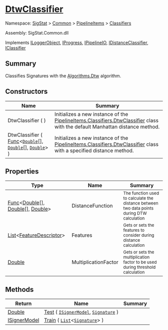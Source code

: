 # [DtwClassifier](./DtwClassifier.md)

Namespace: [SigStat]() > [Common](./../../README.md) > [PipelineItems]() > [Classifiers](./README.md)

Assembly: SigStat.Common.dll

Implements [ILoggerObject](./../../ILoggerObject.md), [IProgress](./../../Helpers/IProgress.md), [IPipelineIO](./../../Pipeline/IPipelineIO.md), [IDistanceClassifier](./../../Pipeline/IDistanceClassifier.md), [IClassifier](./../../Pipeline/IClassifier.md)

## Summary
Classifies Signatures with the [Algorithms.Dtw](https://github.com/hargitomi97/sigstat/blob/master/docs/md/SigStat/Common/Algorithms/Dtw.md) algorithm.

## Constructors

| Name | Summary | 
| --- | --- | 
| DtwClassifier (  ) | Initializes a new instance of the [PipelineItems.Classifiers.DtwClassifier](https://github.com/hargitomi97/sigstat/blob/master/docs/md/SigStat/Common/PipelineItems/Classifiers/DtwClassifier.md) class with the default Manhattan distance method. | 
| DtwClassifier ( [Func](https://docs.microsoft.com/en-us/dotnet/api/System.Func-3)\<[`Double`](https://docs.microsoft.com/en-us/dotnet/api/System.Double)[], [`Double`](https://docs.microsoft.com/en-us/dotnet/api/System.Double)[], [`Double`](https://docs.microsoft.com/en-us/dotnet/api/System.Double)> ) | Initializes a new instance of the [PipelineItems.Classifiers.DtwClassifier](https://github.com/hargitomi97/sigstat/blob/master/docs/md/SigStat/Common/PipelineItems/Classifiers/DtwClassifier.md) class with a specified distance method. | 


## Properties

| Type | Name | Summary | 
| --- | --- | --- | 
| [Func](https://docs.microsoft.com/en-us/dotnet/api/System.Func-3)\<[Double](https://docs.microsoft.com/en-us/dotnet/api/System.Double)[], [Double](https://docs.microsoft.com/en-us/dotnet/api/System.Double)[], [Double](https://docs.microsoft.com/en-us/dotnet/api/System.Double)> | DistanceFunction | <sub>The function used to calculate the distance between two data points during DTW calculation</sub> | 
| [List](https://docs.microsoft.com/en-us/dotnet/api/System.Collections.Generic.List-1)\<[FeatureDescriptor](./../../FeatureDescriptor.md)> | Features | <sub>Gets or sets the features to consider during distance calculation</sub> | 
| [Double](https://docs.microsoft.com/en-us/dotnet/api/System.Double) | MultiplicationFactor | <sub>Gets or sets the multiplication factor to be used during threshold calculation</sub> | 


## Methods

| Return | Name | Summary | 
| --- | --- | --- | 
| [Double](https://docs.microsoft.com/en-us/dotnet/api/System.Double) | [Test](./Methods/DtwClassifier-100663857.md) ( [`ISignerModel`](./../../Pipeline/ISignerModel.md), [`Signature`](./../../Signature.md) ) | <sub></sub> | 
| [ISignerModel](./../../Pipeline/ISignerModel.md) | [Train](./Methods/DtwClassifier-100663856.md) ( [`List`](https://docs.microsoft.com/en-us/dotnet/api/System.Collections.Generic.List-1)\<[`Signature`](./../../Signature.md)> ) | <sub></sub> | 


